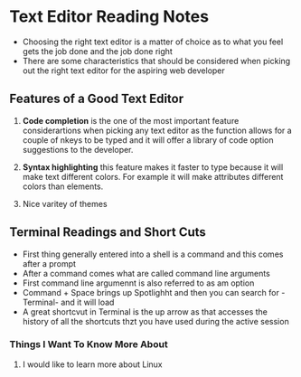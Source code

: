 # Text Editor Reading Notes

- Choosing the right text editor is a matter of choice as to what you feel gets the job done and the job done right
- There are some characteristics that should be considered when picking out the right text editor for the aspiring web developer

## __Features of a Good Text Editor__

1. __Code completion__ is the one of the most important feature considerartions when picking any text editor as the function allows for a couple of nkeys to be typed and it will offer a library of code option suggestions to the developer.

4. __Syntax highlighting__ this feature makes it faster to type because it will make text different colors. For example it will make attributes different colors than elements.

6. Nice varitey of themes

## Terminal Readings and Short Cuts

- First thing generally entered into a shell is a command and this comes after a prompt
- After a command comes what are called command line arguments
- First command line argumennt is also referred to as am option
- Command + Space brings up Spotlighht and then you can search for -Terminal- and it will load
- A great shortcvut in Terminal is the up arrow as that accesses the history of all the    shortcuts thzt you have used during the active session

### __Things I Want To Know More About__

1. I would like to learn more about Linux

